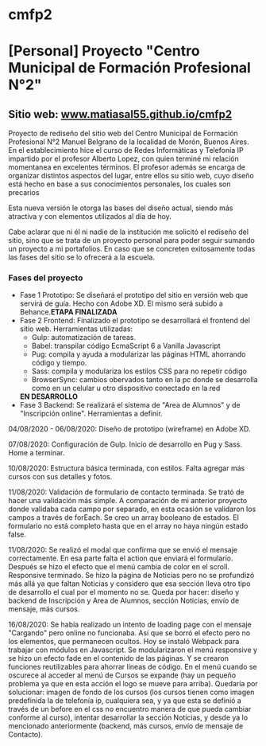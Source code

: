 # cmfp2

<h1>[Personal] Proyecto "Centro Municipal de Formación Profesional N°2"</h1>
<h2>Sitio web: <a href="http://matiasal55.github.io/cmfp2" target="_blank">www.matiasal55.github.io/cmfp2</a></h2>
<p> Proyecto de rediseño del sitio web del Centro Municipal de Formación Profesional N°2 Manuel Belgrano de la localidad de Morón, Buenos Aires. En el establecimiento 
hice el curso de Redes Informáticas y Telefonía IP impartido por el profesor Alberto Lopez, con quien terminé mi relación momentanea en excelentes términos. 
El profesor además se encarga de organizar distintos aspectos del lugar, entre ellos su sitio web, cuyo diseño está hecho en base a sus conocimientos personales, 
los cuales son precarios</p>
<p>Esta nueva versión le otorga las bases del diseño actual, siendo más atractiva y con elementos utilizados al día de hoy.</p>
<p>Cabe aclarar que ni él ni nadie de la institución me solicitó el rediseño del sitio, sino que se trata de un proyecto personal para poder seguir sumando un proyecto
a mi portafolios. En caso que se concreten exitosamente todas las fases del sitio se lo ofrecerá a la escuela.</p>

<h3>Fases del proyecto</h3>
<ul>
  <li>Fase 1 Prototipo: Se diseñará el prototipo del sitio en versión web que servirá de guía. Hecho con Adobe XD. El mismo será subido a Behance.<b>ETAPA FINALIZADA</b></li>
  <li>Fase 2 Frontend: Finalizado el prototipo se desarrollará el frontend del sitio web. Herramientas utilizadas:
  <ul>
    <li>Gulp: automatización de tareas.</li>
    <li>Babel: transpilar código EcmaScript 6 a Vanilla Javascript</li>
    <li>Pug: compila y ayuda a modularizar las páginas HTML ahorrando código y tiempo.</li>
    <li>Sass: compila y modulariza los estilos CSS para no repetir código</li>
    <li>BrowserSync: cambios obervados tanto en la pc donde se desarrolla como en un celular u otro dispositivo conectado en la red</li></ul><b>EN DESARROLLO</b></li>
   <li>Fase 3 Backend: Se realizará el sistema de "Area de Alumnos" y de "Inscripción online". Herramientas a definir.</li>
   </ul>
  
  <p>04/08/2020 - 06/08/2020: Diseño de prototipo (wireframe) en Adobe XD.</p>
  <p>07/08/2020: Configuración de Gulp. Inicio de desarrollo en Pug y Sass. Home a terminar.</p>
  <p>10/08/2020: Estructura básica terminada, con estilos. Falta agregar más cursos con sus detalles y fotos.</p>
  <p>11/08/2020: Validación de formulario de contacto terminada. Se trató de hacer una validación más simple. A comparación de mi anterior proyecto donde validaba cada campo por separado, en esta ocasión se validaron los campos a través de forEach. Se creo un array booleano de estados. El formulario no está completo hasta que en el array no haya ningún estado false.</p>
  <p>11/08/2020: Se realizó el modal que confirma que se envió el mensaje correctamente. En esa parte falta el action que enviará el formulario. Después se hizo el efecto que el menú cambia de color en el scroll. Responsive terminado. Se hizo la página de Noticias pero no se profundizó más allá ya que faltan Noticias y considero que esa sección lleva otro tipo de desarrollo el cual por el momento no se. Queda por hacer: diseño y backend de Inscripción y Area de Alumnos, sección Noticias, envío de mensaje, más cursos.</p>
  <p>16/08/2020: Se había realizado un intento de loading page con el mensaje "Cargando" pero online no funcionaba. Así que se borró el efecto pero no los elementos, que permanecen ocultos. Hoy se instaló Webpack para trabajar con módulos en Javascript. Se modularizaron el menú responsive y se hizo un efecto fade en el contenido de las páginas. Y se crearon funciones reutilizables para ahorrar líneas de código. En el menú cuando se oscurece al acceder al menú de Cursos se expande (hay un pequeño problema ya que en esta acción el logo se mueve para arriba). Quedaría por solucionar: imagen de fondo de los cursos (los cursos tienen como imagen predefinida la de telefonía ip, cualquiera sea, y ya que esta se definió a través de un before en el css no encuentro manera de que pueda cambiar conforme al curso), intentar desarrollar la sección Noticias, y desde ya lo mencionado anteriormente (backend, más cursos, envío de mensaje de Contacto).</p>
